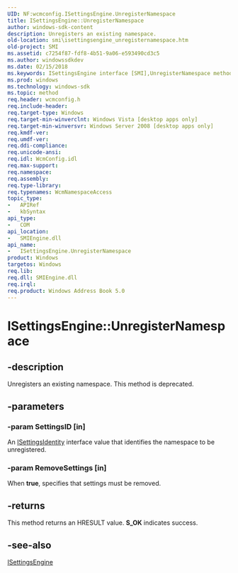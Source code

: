 ```yaml
---
UID: NF:wcmconfig.ISettingsEngine.UnregisterNamespace
title: ISettingsEngine::UnregisterNamespace
author: windows-sdk-content
description: Unregisters an existing namespace.
old-location: smi\isettingsengine_unregisternamespace.htm
old-project: SMI
ms.assetid: c7254f87-fdf8-4b51-9a06-e593490cd3c5
ms.author: windowssdkdev
ms.date: 02/15/2018
ms.keywords: ISettingsEngine interface [SMI],UnregisterNamespace method, ISettingsEngine.UnregisterNamespace, ISettingsEngine::UnregisterNamespace, UnregisterNamespace, UnregisterNamespace method [SMI], UnregisterNamespace method [SMI],ISettingsEngine interface, smi.isettingsengine_unregisternamespace, wcmconfig/ISettingsEngine::UnregisterNamespace
ms.prod: windows
ms.technology: windows-sdk
ms.topic: method
req.header: wcmconfig.h
req.include-header: 
req.target-type: Windows
req.target-min-winverclnt: Windows Vista [desktop apps only]
req.target-min-winversvr: Windows Server 2008 [desktop apps only]
req.kmdf-ver: 
req.umdf-ver: 
req.ddi-compliance: 
req.unicode-ansi: 
req.idl: WcmConfig.idl
req.max-support: 
req.namespace: 
req.assembly: 
req.type-library: 
req.typenames: WcmNamespaceAccess
topic_type:
-	APIRef
-	kbSyntax
api_type:
-	COM
api_location:
-	SMIEngine.dll
api_name:
-	ISettingsEngine.UnregisterNamespace
product: Windows
targetos: Windows
req.lib: 
req.dll: SMIEngine.dll
req.irql: 
req.product: Windows Address Book 5.0
---
```


# ISettingsEngine::UnregisterNamespace


## -description


Unregisters an existing namespace. This method is deprecated.


## -parameters




### -param SettingsID [in]

An <a href="https://msdn.microsoft.com/aa9d5604-5b94-47d9-9e68-d708a656a5ea">ISettingsIdentity</a> interface value that identifies the namespace to be unregistered.


### -param RemoveSettings [in]

When <b>true</b>, specifies that settings must be removed.


## -returns



This method returns an HRESULT value. <b>S_OK</b> indicates success.




## -see-also




<a href="https://msdn.microsoft.com/ba816a00-e238-4dbd-a09a-ad4e191d9c4e">ISettingsEngine</a>
 

 

